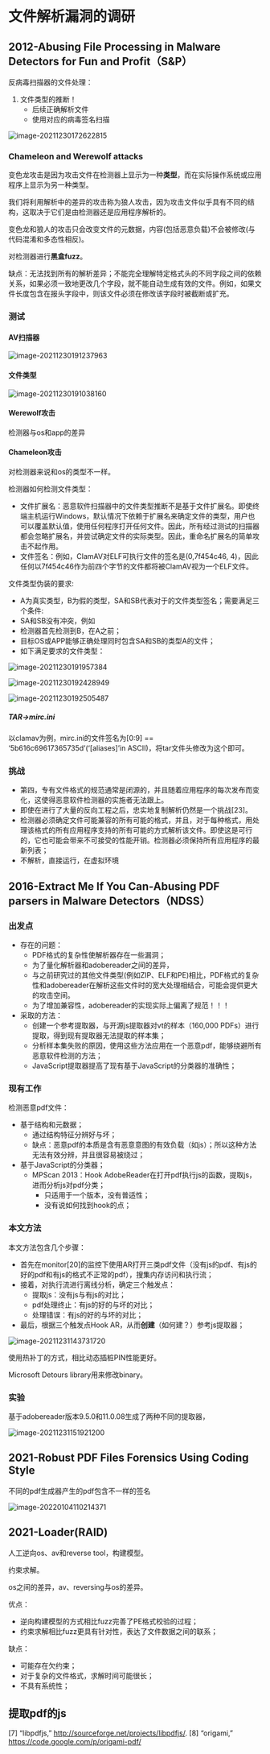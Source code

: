 # 文件解析漏洞的调研

## 2012-Abusing File Processing in Malware Detectors for Fun and Profit（S&P）

反病毒扫描器的文件处理：

1. 文件类型的推断！
   - 后续正确解析文件
   - 使用对应的病毒签名扫描

![image-20211230172622815](http://gavinl1b0223342.oss-cn-beijing.aliyuncs.com/img/image-20211230172622815.png)

### Chameleon and Werewolf attacks

变色龙攻击是因为攻击文件在检测器上显示为一种**类型**，而在实际操作系统或应用程序上显示为另一种类型。

我们将利用解析中的差异的攻击称为狼人攻击，因为攻击文件似乎具有不同的结构，这取决于它们是由检测器还是应用程序解析的。

变色龙和狼人的攻击只会改变文件的元数据，内容(包括恶意负载)不会被修改(与代码混淆和多态性相反)。

对检测器进行**黑盒fuzz**。

缺点：无法找到所有的解析差异；不能完全理解特定格式头的不同字段之间的依赖关系，如果必须一致地更改几个字段，就不能自动生成有效的文件。例如，如果文件长度包含在报头字段中，则该文件必须在修改该字段时被截断或扩充。

### 测试

#### AV扫描器

![image-20211230191237963](http://gavinl1b0223342.oss-cn-beijing.aliyuncs.com/img/image-20211230191237963.png)

#### 文件类型

![image-20211230191038160](http://gavinl1b0223342.oss-cn-beijing.aliyuncs.com/img/image-20211230191038160.png)

#### Werewolf攻击

检测器与os和app的差异

#### Chameleon攻击

对检测器来说和os的类型不一样。

检测器如何检测文件类型：

- 文件扩展名：恶意软件扫描器中的文件类型推断不是基于文件扩展名。即使终端主机运行Windows，默认情况下依赖于扩展名来确定文件的类型，用户也可以覆盖默认值，使用任何程序打开任何文件。因此，所有经过测试的扫描器都会忽略扩展名，并尝试确定文件的实际类型。因此，重命名扩展名的简单攻击不起作用。
- 文件签名：例如，ClamAV对ELF可执行文件的签名是(0,7f454c46, 4)，因此任何以7f454c46作为前四个字节的文件都将被ClamAV视为一个ELF文件。

文件类型伪装的要求: 

- A为真实类型，B为假的类型，SA和SB代表对于的文件类型签名；需要满足三个条件:
- SA和SB没有冲突，例如
- 检测器首先检测到B，在A之前；
- 目标OS或APP能够正确处理同时包含SA和SB的类型A的文件；
- 如下满足要求的文件类型：

![image-20211230191957384](http://gavinl1b0223342.oss-cn-beijing.aliyuncs.com/img/image-20211230191957384.png)

![image-20211230192428949](http://gavinl1b0223342.oss-cn-beijing.aliyuncs.com/img/image-20211230192428949.png)

![image-20211230192505487](http://gavinl1b0223342.oss-cn-beijing.aliyuncs.com/img/image-20211230192505487.png)

##### TAR->mirc.ini

以clamav为例，mirc.ini的文件签名为[0:9] == ‘5b616c69617365735d’(‘[aliases]’in ASCII)，将tar文件头修改为这个即可。

### 挑战

- 第四，专有文件格式的规范通常是闭源的，并且随着应用程序的每次发布而变化，这使得恶意软件检测器的实施者无法跟上。
- 即使在进行了大量的反向工程之后，忠实地复制解析仍然是一个挑战[23]。
- 检测器必须确定文件可能兼容的所有可能的格式，并且，对于每种格式，用处理该格式的所有应用程序支持的所有可能的方式解析该文件。即使这是可行的，它也可能会带来不可接受的性能开销。检测器必须保持所有应用程序的最新列表；
- 不解析，直接运行，在虚拟环境

## 2016-Extract Me If You Can-Abusing PDF parsers in Malware Detectors（NDSS）

### 出发点

- 存在的问题：
  * PDF格式的复杂性使解析器存在一些漏洞；
  * 为了量化解析器和adobereader之间的差异，
  * 与之前研究过的其他文件类型(例如ZIP、ELF和PE)相比，PDF格式的复杂性和adobereader在解析这些文件时的宽大处理相结合，可能会提供更大的攻击空间。
  * 为了增加兼容性，adobereader的实现实际上偏离了规范！！！
- 采取的方法：
  * 创建一个参考提取器，与开源js提取器对vt的样本（160,000 PDFs）进行提取，得到现有提取器无法提取的样本集；
  * 分析样本集失败的原因，使用这些方法应用在一个恶意pdf，能够绕避所有恶意软件检测的方法；
  * JavaScript提取器提高了现有基于JavaScript的分类器的准确性；

### 现有工作

检测恶意pdf文件：

- 基于结构和元数据；
  * 通过结构特征分辨好与坏；
  * 缺点：恶意pdf的本质是含有恶意意图的有效负载（如js）；所以这种方法无法有效分辨，并且很容易被绕过；
- 基于JavaScript的分类器；
  * MPScan 2013：Hook AdobeReader在打开pdf执行js的函数，提取js，进而分析js对pdf分类；
    * 只适用于一个版本，没有普适性；
    * 没有说如何找到hook的点；

### 本文方法

本文方法包含几个步骤：

- 首先在monitor[20]的监控下使用AR打开三类pdf文件（没有js的pdf、有js的好的pdf和有js的格式不正常的pdf），搜集内存访问和执行流；
- 接着，对执行流进行离线分析，确定三个触发点：
  * 提取js：没有js与有js的对比；
  * pdf处理终止：有js的好的与坏的对比；
  * 处理错误：有js的好的与坏的对比；
- 最后，根据三个触发点Hook AR，从而**创建**（如何建？）参考js提取器；

![image-20211231143731720](http://gavinl1b0223342.oss-cn-beijing.aliyuncs.com/img/image-20211231143731720.png)

使用热补丁的方式，相比动态插桩PIN性能更好。

Microsoft Detours library用来修改binary。

### 实验

基于adobereader版本9.5.0和11.0.08生成了两种不同的提取器，

![image-20211231151921200](http://gavinl1b0223342.oss-cn-beijing.aliyuncs.com/img/image-20211231151921200.png)

## 2021-Robust PDF Files Forensics Using Coding Style

不同的pdf生成器产生的pdf包含不一样的签名

![image-20220104110214371](http://gavinl1b0223342.oss-cn-beijing.aliyuncs.com/img/image-20220104110214371.png)

## 2021-Loader(RAID)

人工逆向os、av和reverse tool，构建模型。

约束求解。

os之间的差异，av、reversing与os的差异。

优点：

- 逆向构建模型的方式相比fuzz完善了PE格式校验的过程；
- 约束求解相比fuzz更具有针对性，表达了文件数据之间的联系；

缺点：

- 可能存在欠约束；
- 对于复杂的文件格式，求解时间可能很长；
- 不具有系统性；

## 提取pdf的js

[7] “libpdfjs,” http://sourceforge.net/projects/libpdfjs/.
[8] “origami,” https://code.google.com/p/origami-pdf/


